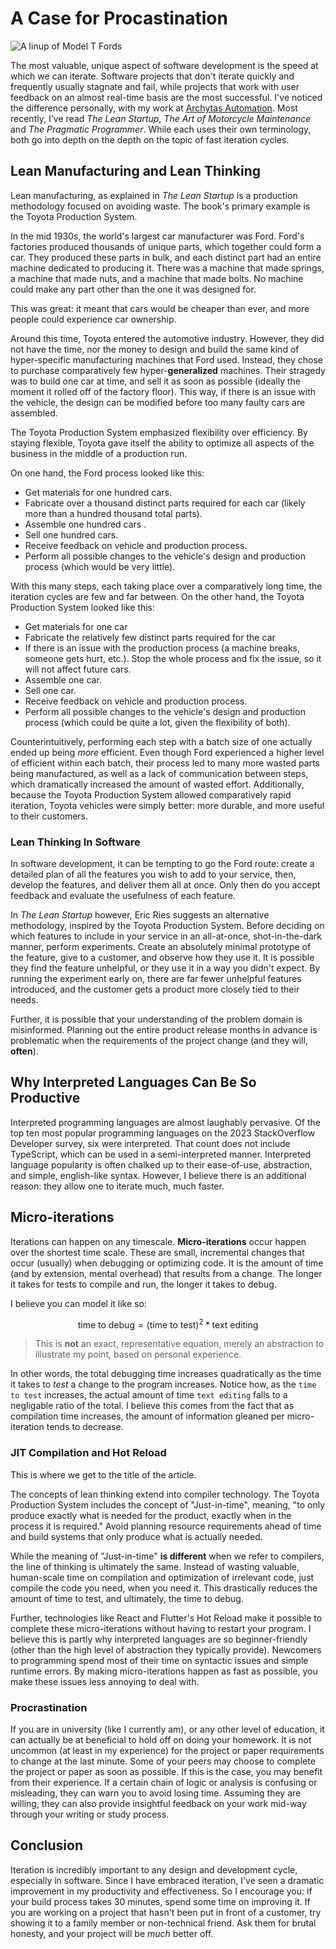 # A Case for Procastination

![A linup of Model T Fords](/images/model_t.jpg)

The most valuable, unique aspect of software development is the speed at which we can iterate.
Software projects that don't iterate quickly and frequently usually stagnate and fail, while projects that work with user feedback on an almost real-time basis are the most successful.
I've noticed the difference personally, with my work at [Archytas Automation](https://archytasinc.com/).
Most recently, I've read _The Lean Startup_, _The Art of Motorcycle Maintenance_ and _The Pragmatic Programmer_.
While each uses their own terminology, both go into depth on the depth on the topic of fast iteration cycles.

## Lean Manufacturing and Lean Thinking

Lean manufacturing, as explained in _The Lean Startup_ is a production methodology focused on avoiding waste.
The book's primary example is the Toyota Production System.

In the mid 1930s, the world's largest car manufacturer was Ford.
Ford's factories produced thousands of unique parts, which together could form a car.
They produced these parts in bulk, and each distinct part had an entire machine dedicated to producing it.
There was a machine that made springs, a machine that made nuts, and a machine that made bolts.
No machine could make any part other than the one it was designed for.

This was great: it meant that cars would be cheaper than ever, and more people could experience car ownership.

Around this time, Toyota entered the automotive industry.
However, they did not have the time, nor the money to design and build the same kind of hyper-specific manufacturing machines that Ford used.
Instead, they chose to purchase comparatively few hyper-__generalized__ machines.
Their stragedy was to build one car at time, and sell it as soon as possible (ideally the moment it rolled off of the factory floor).
This way, if there is an issue with the vehicle, the design can be modified before too many faulty cars are assembled.

The Toyota Production System emphasized flexibility over efficiency.
By staying flexible, Toyota gave itself the ability to optimize all aspects of the business in the middle of a production run.

On one hand, the Ford process looked like this:

- Get materials for one hundred cars.
- Fabricate over a thousand distinct parts required for each car (likely more than a hundred thousand total parts).
- Assemble one hundred cars .
- Sell one hundred cars.
- Receive feedback on vehicle and production process.
- Perform all possible changes to the vehicle's design and production process (which would be very little).

With this many steps, each taking place over a comparatively long time, the iteration cycles are few and far between.
On the other hand, the Toyota Production System looked like this:

- Get materials for one car
- Fabricate the relatively few distinct parts required for the car
- If there is an issue with the production process (a machine breaks, someone gets hurt, etc.). 
  Stop the whole process and fix the issue, so it will not affect future cars.
- Assemble one car.
- Sell one car.
- Receive feedback on vehicle and production process.
- Perform all possible changes to the vehicle's design and production process (which could be quite a lot, given the flexibility of both).

Counterintuitively, performing each step with a batch size of one actually ended up being _more_ efficient.
Even though Ford experienced a higher level of efficient within each batch, their process led to many more wasted parts being manufactured,
as well as a lack of communication between steps, which dramatically increased the amount of wasted effort.
Additionally, because the Toyota Production System allowed comparatively rapid iteration, Toyota vehicles were simply better: more durable, and more useful to their customers.

### Lean Thinking In Software

In software development, it can be tempting to go the Ford route:
create a detailed plan of all the features you wish to add to your service,
then, develop the features, and deliver them all at once.
Only then do you accept feedback and evaluate the usefulness of each feature.

In _The Lean Startup_ however, Eric Ries suggests an alternative methodology, inspired by the Toyota Production System.
Before deciding on which features to include in your service in an all-at-once, shot-in-the-dark manner, perform experiments.
Create an absolutely minimal prototype of the feature, give to a customer, and observe how they use it.
It is possible they find the feature unhelpful, or they use it in a way you didn't expect.
By running the experiment early on, there are far fewer unhelpful features introduced, and the customer gets a product more closely tied to their needs.

Further, it is possible that your understanding of the problem domain is misinformed.
Planning out the entire product release months in advance is problematic when the requirements of the project change (and they will, __often__).

## Why Interpreted Languages Can Be So Productive

Interpreted programming languages are almost laughably pervasive. 
Of the top ten most popular programming languages on the 2023 StackOverflow Developer survey, six were interpreted.
That count does not include TypeScript, which can be used in a semi-interpreted manner.
Interpreted language popularity is often chalked up to their ease-of-use, abstraction, and simple, english-like syntax.
However, I believe there is an additional reason: they allow one to iterate much, much faster. 

## Micro-iterations

Iterations can happen on any timescale. 
__Micro-iterations__ occur happen over the shortest time scale.
These are small, incremental changes that occur (usually) when debugging or optimizing code.
It is the amount of time (and by extension, mental overhead) that results from a change.
The longer it takes for tests to compile and run, the longer it takes to debug.

I believe you can model it like so:

$$
\text{time to debug} = (\text{time to test})^2 * \text{text editing}
$$

> This is __not__ an exact, representative equation, merely an abstraction to illustrate my point, based on personal experience.

In other words, the total debugging time increases quadratically as the time it takes to _test_ a change to the program increases.
Notice how, as the `time to test` increases, the actual amount of time `text editing` falls to a negligable ratio of the total.
I believe this comes from the fact that as compilation time increases, the amount of information gleaned per micro-iteration tends to decrease.

### JIT Compilation and Hot Reload

This is where we get to the title of the article.

The concepts of lean thinking extend into compiler technology.
The Toyota Production System includes the concept of "Just-in-time", meaning,
"to only produce exactly what is needed for the product, exactly when in the process it is required."
Avoid planning resource requirements ahead of time and build systems that only produce what is actually needed.

While the meaning of "Just-in-time" __is different__ when we refer to compilers, the line of thinking is ultimately the same.
Instead of wasting valuable, human-scale time on compilation and optimization of irrelevant code, just compile the code you need, when you need it.
This drastically reduces the amount of time to test, and ultimately, the time to debug.

Further, technologies like React and Flutter's Hot Reload make it possible to complete these micro-iterations without having to restart your program. 
I believe this is partly why interpreted languages are so beginner-friendly (other than the high level of abstraction they typically provide).
Newcomers to programming spend most of their time on syntactic issues and simple runtime errors.
By making micro-iterations happen as fast as possible, you make these issues less annoying to deal with.

### Procrastination

If you are in university (like I currently am), or any other level of education, it can actually be at beneficial to hold off on doing your homework.
It is not uncommon (at least in my experience) for the project or paper requirements to change at the last minute.
Some of your peers may choose to complete the project or paper as soon as possible.
If this is the case, you may benefit from their experience.
If a certain chain of logic or analysis is confusing or misleading, they can warn you to avoid losing time.
Assuming they are willing, they can also provide insightful feedback on your work mid-way through your writing or study process.

## Conclusion

Iteration is incredibly important to any design and development cycle, especially in software.
Since I have embraced iteration, I've seen a dramatic improvement in my productivity and effectiveness.
So I encourage you: if your build process takes 30 minutes, spend some time on improving it.
If you are working on a project that hasn't been put in front of a customer, try showing it to a family member or non-technical friend.
Ask them for brutal honesty, and your project will be *much* better off.
